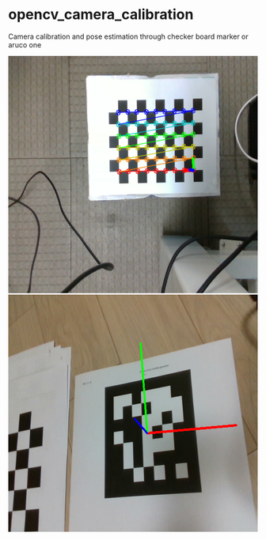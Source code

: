 # opencv_camera_calibration

Camera calibration and pose estimation through checker board marker or aruco one


<Pose estimation through checker board marker>
<img src="opencv_test/checker_board_test_result.png" width="680" height="480" />

<Pose estimation through aruco marker>
<img src="opencv_test/aruco_test_result.png" width="680" height="480" />
